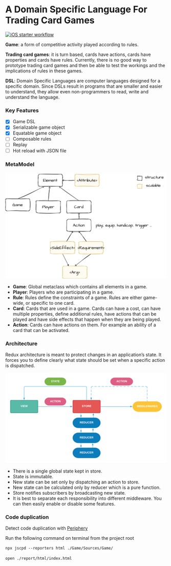 # A Domain Specific Language For Trading Card Games

[![iOS starter workflow](https://github.com/stephtelolahy/ReduxGameDSL/actions/workflows/ios.yml/badge.svg)](https://github.com/stephtelolahy/ReduxGameDSL/actions/workflows/ios.yml)

**Game**: a form of competitive activity played according to rules.

**Trading card games**: it is turn based, cards have actions, cards have properties and cards have rules.
Currently, there is no good way to prototype trading card games and then be able to test the workings and the implications of rules in these games. 

**DSL**: Domain Specific Languages are computer languages designed for a specific domain. 
Since DSLs result in programs that are smaller and easier to understand, they allow even non-programmers to read, write and understand the language.


### Key Features
- [x] Game DSL
- [x] Serializable game object
- [x] Equatable game object
- [ ] Composable rules
- [ ] Replay
- [ ] Hot reload with JSON file 

### MetaModel

![](Docs/architecture.png)

- **Game**: Global metaclass which contains all elements in a game.
- **Player**: Players who are participating in a game.
- **Rule**: Rules define the constraints of a game. Rules are either game-wide, or specific to one card.
- **Card**: Cards that are used in a game. Cards can have a cost, can have multiple properties, define additional rules, have actions that can be played and have side effects that happen when they are being played.
- **Action**: Cards can have actions on them. For example an ability of a card that can be activated.

### Architecture

Redux architecture is meant to protect changes in an application’s state. It forces you to define clearly what state should be set when a specific action is dispatched.

![](Docs/redux.png)

- There is a single global state kept in store.
- State is immutable.
- New state can be set only by dispatching an action to store.
- New state can be calculated only by reducer which is a pure function.
- Store notifies subscribers by broadcasting new state.
- It is best to separate each responsibility into different middleware. You can then easily enable or disable some features.


### Code duplication
Detect code duplication with [Periphery](https://github.com/kucherenko/jscpd/tree/master/packages/jscpd#html)

Run the following command on terminal from the project root

```
npx jscpd --reporters html ./Game/Sources/Game/

open ./report/html/index.html
```
